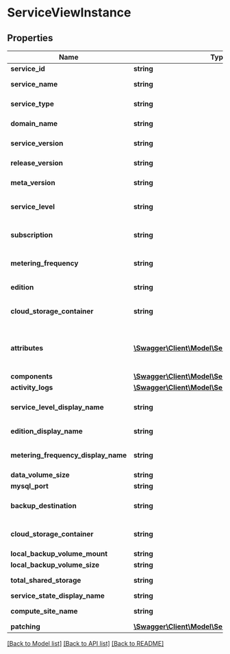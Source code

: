 # ServiceViewInstance

## Properties
Name | Type | Description | Notes
------------ | ------------- | ------------- | -------------
**service_id** | **string** | ID of the Oracle MySQL Cloud Service instance. | [optional] 
**service_name** | **string** | Name of the Oracle MySQL Cloud Service instance. | [optional] 
**service_type** | **string** | Type of the Oracle MySQL Cloud Service instance, such as &lt;code&gt;MySQLCS&lt;/code&gt;. | [optional] 
**domain_name** | **string** | The identity domain housing the service instance. | [optional] 
**service_version** | **string** | The major version of MySQL Server. For example, &lt;code&gt;5.7&lt;/code&gt;. | [optional] 
**release_version** | **string** | The release version of MySQL Server. For example, &lt;code&gt;5.7.13&lt;/code&gt;. | [optional] 
**meta_version** | **string** | The release version of metadata service manager. | [optional] 
**service_level** | **string** | The service level of the service instance. For example, &lt;code&gt;PAAS&lt;/code&gt; for Oracle Cloud Service. | [optional] 
**subscription** | **string** | The subscription type of the service instance; either &lt;code&gt;MONTHLY&lt;/code&gt; or &lt;code&gt;HOURLY&lt;/code&gt;. | [optional] 
**metering_frequency** | **string** | The billing frequency of the service instance; either &lt;code&gt;MONTHLY&lt;/code&gt; or &lt;code&gt;HOURLY&lt;/code&gt;. | [optional] 
**edition** | **string** | The edition of MySQL Server. For example, &lt;code&gt;EE&lt;/code&gt;. | [optional] 
**cloud_storage_container** | **string** | Name of the Oracle Storage Cloud Service container used to provide storage for MySQL service instance backups. | [optional] 
**attributes** | [**\Swagger\Client\Model\ServiceAttributes[]**](ServiceAttributes.md) | Array of the service attributes. For example, &lt;code&gt;MYSQL_PORT&lt;/code&gt;, &lt;code&gt;CLOUD_STORAGE_CONTAINER&lt;/code&gt;, &lt;code&gt;LOCAL_BACKUP_VOLUME_SIZE&lt;/code&gt;, etc. | [optional] 
**components** | [**\Swagger\Client\Model\ServiceViewComponents[]**](ServiceViewComponents.md) | details of each service component. | [optional] 
**activity_logs** | [**\Swagger\Client\Model\ServiceViewActivityLog[]**](ServiceViewActivityLog.md) | activities of the service instance. | [optional] 
**service_level_display_name** | **string** | The display name of the service level. For example, &lt;code&gt;Oracle MySQL Cloud Service&lt;/code&gt;. | [optional] 
**edition_display_name** | **string** | The display name of MySQL Server edition. For example, &lt;code&gt;Enterprise Edition&lt;/code&gt;. | [optional] 
**metering_frequency_display_name** | **string** | The display name of the metering frequency; either &lt;code&gt;Monthly&lt;/code&gt; or &lt;code&gt;Hourly&lt;/code&gt;. | [optional] 
**data_volume_size** | **string** | Storage volume size for MySQL data. | [optional] 
**mysql_port** | **string** | The listener port for MySQL server. | [optional] 
**backup_destination** | **string** | Backup destination; either &lt;code&gt;BOTH&lt;/code&gt; - Both Cloud Storage and Local Storage, or &lt;code&gt;NONE&lt;/code&gt; - None. | [optional] 
**cloud_storage_container** | **string** | Name of the Oracle Storage Cloud Service container used to provide storage for MySQL service instance backups. | [optional] 
**local_backup_volume_mount** | **string** | The volume mount point for local backups. | [optional] 
**local_backup_volume_size** | **string** | Storage volume size for MySQL local backups. | [optional] 
**total_shared_storage** | **string** | The total shared storage size; always &lt;code&gt;0&lt;/code&gt; for MySQL Cloud Service. | [optional] 
**service_state_display_name** | **string** | The display name of the service current state. | [optional] 
**compute_site_name** | **string** | The Oracle Cloud location housing the service instance. | [optional] 
**patching** | [**\Swagger\Client\Model\ServiceViewPatching**](ServiceViewPatching.md) |  | [optional] 

[[Back to Model list]](../README.md#documentation-for-models) [[Back to API list]](../README.md#documentation-for-api-endpoints) [[Back to README]](../README.md)



